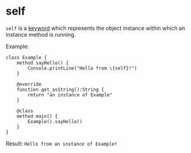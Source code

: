 self
====

`self` is a [keyword](keywords.md) which represents the object instance within which an instance
method is running. 

Example:

    class Example {
        method sayHello() {
            Console.printLine("Hello from \{self}!")
        }

        @override
        function get_asString():String {
            return "an instance of Example"
        }

        @class
        method main() {
            Example().sayHello()
        }
    }

Result: `Hello from an instance of Example!`
